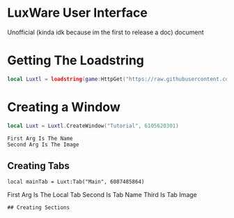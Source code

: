 # LuxWare User Interface
Unofficial (kinda idk because im the first to release a doc) document

# Getting The Loadstring
```lua
local Luxtl = loadstring(game:HttpGet("https://raw.githubusercontent.com/xHeptc/Luxware-UI-Library/main/Source.lua"))()
```
# Creating a Window
```lua
local Luxt = Luxtl.CreateWindow("Tutorial", 6105620301)
```
```
First Arg Is The Name
Second Arg Is The Image
```
## Creating Tabs
```
local mainTab = Luxt:Tab("Main", 6087485864)
```
First Arg Is The Local Tab
Second Is Tab Name
Third Is Tab Image
```
## Creating Sections
